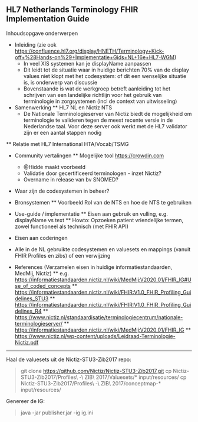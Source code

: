 ## HL7 Netherlands Terminology FHIR Implementation Guide

Inhoudsopgave onderwerpen
* Inleiding (zie ook https://confluence.hl7.org/display/HNETH/Terminology+Kick-off+%28Hands-on%29+Implementatie+Gids+NL+16e+HL7-WGM)
    - In veel XIS systemen kan je displayName aanpassen
    - Dit leidt tot de situatie waar in huidige berichten 70% van de display values niet klopt met het codesystem: of dit een wenselijke situatie is, is onderwerp van discussie
    - Bovenstaande is wat de werkgroep betreft aanleiding tot het schrijven van een landelijke richtlijn voor het gebruik van terminologie in zorgsystemen (incl de context van uitwisseling)
* Samenwerking
** HL7 NL en Nictiz NTS
    - De Nationale Terminologieserver van Nictiz biedt de mogelijkheid om terminologie te valideren tegen de meest recente versie in de Nederlandse taal. Voor deze server ook werkt met de HL7 validator zijn er een aantal stappen nodig

** Relatie met HL7 International HTA/Vocab/TSMG
* Community vertalingen
** Mogelijke tool https://crowdin.com 
    - @Hidde maakt voorbeeld
    - Validatie door gecertificeerd terminologen - inzet Nictiz?
    - Overname in release van bv SNOMED?

* Waar zijn de codesystemen in beheer? 
* Bronsystemen
** Voorbeeld Rol van de NTS en hoe de NTS te gebruiken 
* Use-guide / implementatie
** Eisen aan gebruik en vulling, e.g. displayName vs text
** Howto: Opzoeken patient vriendelijke termen, zowel functioneel als technisch (met FHIR API)
* Eisen aan coderingen
* Alle in de NL gebruikte codesystemen en valuesets en mappings (vanuit FHIR Profiles en zibs) of een verwijzing
* References (Verzamelen eisen in huidige informatiestandaarden, MedMij, Nictiz)
** e.g. https://informatiestandaarden.nictiz.nl/wiki/MedMij:V2020.01/FHIR_IG#Use_of_coded_concepts 
** https://informatiestandaarden.nictiz.nl/wiki/FHIR:V1.0_FHIR_Profiling_Guidelines_STU3 
** https://informatiestandaarden.nictiz.nl/wiki/FHIR:V1.0_FHIR_Profiling_Guidelines_R4 
** https://www.nictiz.nl/standaardisatie/terminologiecentrum/nationale-terminologieserver/ 
** https://informatiestandaarden.nictiz.nl/wiki/MedMij:V2020.01/FHIR_IG 
** https://www.nictiz.nl/wp-content/uploads/Leidraad-Terminologie-Nictiz.pdf

-------------
Haal de valuesets uit de Nictiz-STU3-Zib2017 repo:
> git clone https://github.com/Nictiz/Nictiz-STU3-Zib2017.git
> cp Nictiz-STU3-Zib2017/Profiles\ -\ ZIB\ 2017/Valuesets/* input/resources/
> cp Nictiz-STU3-Zib2017/Profiles\ -\ ZIB\ 2017/conceptmap-* input/resources/

Genereer de IG:
> java -jar publisher.jar -ig ig.ini
